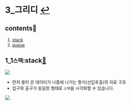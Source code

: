 # 3_그리디 [↩](../this_is_codingtest)

## contents📑<a id="contents"></a>

1. [stack](#stack)
2. [queue](#queue)

## 1_1`스택`:stack[📑](#contents)<a id="stack"></a>

![](./image/1_1.png)

* 먼저 들어 온 데이터가 나중에 나가는 형식(선입후출)의 자료 구조
* 입구와 출구가 동일한 형태로 `스택`을 시각화할 수 있습니다.

![](./image/1_2.png)